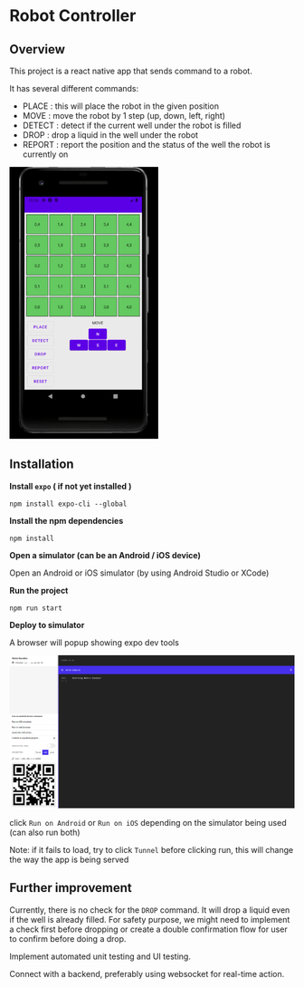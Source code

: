 # Robot Controller 

## Overview

This project is a react native app that sends command to a robot.

It has several different commands:
* PLACE : this will place the robot in the given position
* MOVE : move the robot by 1 step (up, down, left, right)
* DETECT : detect if the current well under the robot is filled
* DROP : drop a liquid in the well under the robot
* REPORT : report the position and the status of the well the robot is currently on

![demo](https://github.com/albertsundjaja/react_native_robot_pippette/blob/main/docs/demo.gif)

## Installation

**Install `expo` ( if not yet installed )**

```
npm install expo-cli --global
```

**Install the npm dependencies**

```
npm install
```

**Open a simulator (can be an Android / iOS device)**

Open an Android or iOS simulator (by using Android Studio or XCode)

**Run the project**

```
npm run start
```

**Deploy to simulator**

A browser will popup showing expo dev tools

![expo](docs/expo_dev_tools.png)

click `Run on Android` or `Run on iOS` depending on the simulator being used (can also run both)

Note: if it fails to load, try to click `Tunnel` before clicking run, this will change the way the app is being served

## Further improvement

Currently, there is no check for the `DROP` command. It will drop a liquid even if the well is already filled. For safety purpose,
we might need to implement a check first before dropping or create a double confirmation flow for user to confirm before doing a drop.

Implement automated unit testing and UI testing.

Connect with a backend, preferably using websocket for real-time action.